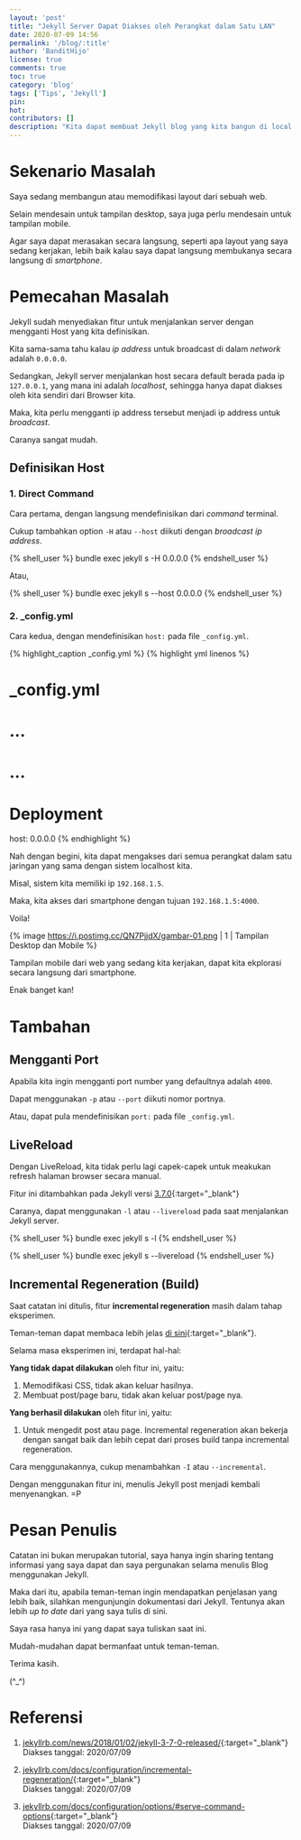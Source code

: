 ```yaml
---
layout: 'post'
title: "Jekyll Server Dapat Diakses oleh Perangkat dalam Satu LAN"
date: 2020-07-09 14:56
permalink: '/blog/:title'
author: 'BanditHijo'
license: true
comments: true
toc: true
category: 'blog'
tags: ['Tips', 'Jekyll']
pin:
hot:
contributors: []
description: "Kita dapat membuat Jekyll blog yang kita bangun di local environment sistem kita, membuka akes broadcast ke local network. Sehingga, semua perangkat yang berada pada satu network yang sama, dapat mengakses Jekyll blog yang ada di local sistem kita."
---
```


# Sekenario Masalah

Saya sedang membangun atau memodifikasi layout dari sebuah web.

Selain mendesain untuk tampilan desktop, saya juga perlu mendesain untuk tampilan mobile.

Agar saya dapat merasakan secara langsung, seperti apa layout yang saya sedang kerjakan, lebih baik kalau saya dapat langsung membukanya secara langsung di *smartphone*.

# Pemecahan Masalah

Jekyll sudah menyediakan fitur untuk menjalankan server dengan mengganti Host yang kita definisikan.

Kita sama-sama tahu kalau *ip address* untuk broadcast di dalam *network* adalah `0.0.0.0`.

Sedangkan, Jekyll server menjalankan host secara default berada pada ip `127.0.0.1`, yang mana ini adalah *localhost*, sehingga hanya dapat diakses oleh kita sendiri dari Browser kita.

Maka, kita perlu mengganti ip address tersebut menjadi ip address untuk *broadcast*.

Caranya sangat mudah.

## Definisikan Host

### 1. Direct Command

Cara pertama, dengan langsung mendefinisikan dari *command* terminal.

Cukup tambahkan option `-H` atau `--host` diikuti dengan *broadcast ip address*.

{% shell_user %}
bundle exec jekyll s -H 0.0.0.0
{% endshell_user %}

Atau,

{% shell_user %}
bundle exec jekyll s --host 0.0.0.0
{% endshell_user %}

### 2. _config.yml

Cara kedua, dengan mendefinisikan `host:` pada file `_config.yml`.

{% highlight_caption _config.yml %}
{% highlight yml linenos %}
# _config.yml

# ...
# ...

# Deployment
host: 0.0.0.0
{% endhighlight %}

Nah dengan begini, kita dapat mengakses dari semua perangkat dalam satu jaringan yang sama dengan sistem localhost kita.

Misal, sistem kita memiliki ip `192.168.1.5`.

Maka, kita akses dari smartphone dengan tujuan `192.168.1.5:4000`.

Voila!

{% image https://i.postimg.cc/QN7PjjdX/gambar-01.png | 1 | Tampilan Desktop dan Mobile %}

Tampilan mobile dari web yang sedang kita kerjakan, dapat kita ekplorasi secara langsung dari smartphone.

Enak banget kan!

# Tambahan

## Mengganti Port

Apabila kita ingin mengganti port number yang defaultnya adalah `4000`.

Dapat menggunakan `-p` atau `--port` diikuti nomor portnya.

Atau, dapat pula mendefinisikan `port:` pada file `_config.yml`.

## LiveReload

Dengan LiveReload, kita tidak perlu lagi capek-capek untuk meakukan refresh halaman browser secara manual.

Fitur ini ditambahkan pada Jekyll versi [3.7.0](https://jekyllrb.com/news/2018/01/02/jekyll-3-7-0-released/){:target="_blank"}

Caranya, dapat menggunakan `-l` atau `--livereload` pada saat menjalankan Jekyll server.

{% shell_user %}
bundle exec jekyll s -l
{% endshell_user %}

{% shell_user %}
bundle exec jekyll s --livereload
{% endshell_user %}

## Incremental Regeneration (Build)

Saat catatan ini ditulis, fitur **incremental regeneration** masih dalam tahap eksperimen.

Teman-teman dapat membaca lebih jelas [di sini](https://jekyllrb.com/docs/configuration/incremental-regeneration/){:target="_blank"}.

Selama masa eksperimen ini, terdapat hal-hal:

**Yang tidak dapat dilakukan** oleh fitur ini, yaitu:

1. Memodifikasi CSS, tidak akan keluar hasilnya.
2. Membuat post/page baru, tidak akan keluar post/page nya.

**Yang berhasil dilakukan** oleh fitur ini, yaitu:

1. Untuk mengedit post atau page. Incremental regeneration akan bekerja dengan sangat baik dan lebih cepat dari proses build tanpa incremental regeneration.

Cara menggunakannya, cukup menambahkan `-I` atau `--incremental`.

Dengan menggunakan fitur ini, menulis Jekyll post menjadi kembali menyenangkan. =P






# Pesan Penulis

Catatan ini bukan merupakan tutorial, saya hanya ingin sharing tentang informasi yang saya dapat dan saya pergunakan selama menulis Blog menggunakan Jekyll.

Maka dari itu, apabila teman-teman ingin mendapatkan penjelasan yang lebih baik, silahkan mengunjungin dokumentasi dari Jekyll. Tentunya akan lebih *up to date* dari yang saya tulis di sini.

Saya rasa hanya ini yang dapat saya tuliskan saat ini.

Mudah-mudahan dapat bermanfaat untuk teman-teman.

Terima kasih.

(^_^)








# Referensi

1. [jekyllrb.com/news/2018/01/02/jekyll-3-7-0-released/](https://jekyllrb.com/news/2018/01/02/jekyll-3-7-0-released/){:target="_blank"}
<br>Diakses tanggal: 2020/07/09

2. [jekyllrb.com/docs/configuration/incremental-regeneration/](https://jekyllrb.com/docs/configuration/incremental-regeneration/){:target="_blank"}
<br>Diakses tanggal: 2020/07/09

3. [jekyllrb.com/docs/configuration/options/#serve-command-options](https://jekyllrb.com/docs/configuration/options/#serve-command-options){:target="_blank"}
<br>Diakses tanggal: 2020/07/09
